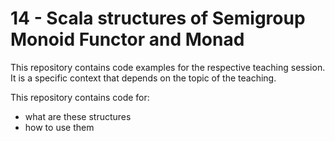 # 14 - Scala structures of Semigroup Monoid Functor and Monad

This repository contains code examples for the respective teaching session. It is a specific context that depends on the topic of the teaching.

This repository contains code for:
- what are these structures
- how to use them

